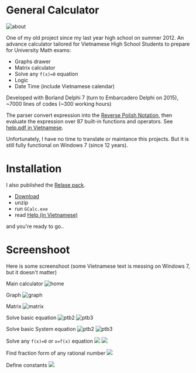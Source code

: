 # General Calculator

![about](/Help/screenshoot/about.png)

One of my old project since my last year high school on summer 2012. An advance calculator tailored for Vietnamese High School Students to prepare for University Math exams:
- Graphs drawer
- Matrix calculator
- Solve any `f(x)=0` equation
- Logic
- Date Time (include Vietnamese calendar)

Developed with Borland Delphi 7 (turn to Embarcadero Delphi on 2015), ~7000 lines of codes (~300 working hours)

The parser convert expression into the [Reverse Polish Notation](https://en.wikipedia.org/wiki/Reverse_Polish_notation), then evaluate the expression over 87 built-in functions and operators. See [help.pdf in Vietnamese](/Help/help.pdf). 

Unfortunately, I have no time to translate or maintance this projects. But it is still fully functional on Windows 7 (since 12 years).

# Installation

I also published the [Relase pack](/Releases). 
* [Download](https://raw.githubusercontent.com/duongphuhiep/gcalc/master/Releases/GCalc.zip) 
* unzip 
* run `GCalc.exe`
* read [Help (in Vietnamese)](/Help/help.pdf) 

and you're ready to go..

# Screenshoot

Here is some screenshoot (some Vietnamese text is messing on Windows 7, but it doesn't matter)

Main calculator
![home](/Help/screenshoot/home.png)

Graph
![graph](/Help/screenshoot/graph.png)

Matrix
![matrix](/Help/screenshoot/matrix.png)

Solve basic equation
![ptb2](/Help/screenshoot/ptb2.png)
![ptb3](/Help/screenshoot/ptb3.png)

Solve basic System equation
![ptb2](/Help/screenshoot/hpt2.png)
![ptb3](/Help/screenshoot/hpt3.png)

Solve any `f(x)=0` or `x=f(x)` equation
![](/Help/screenshoot/tngd1.png)
![](/Help/screenshoot/tngd2.png)

Find fraction form of any rational number
![](/Help/screenshoot/fraction.png)

Define constants
![](/Help/screenshoot/const.png)
